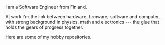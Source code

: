 I am a Software Engineer from Finland.

At work I'm the link between hardware, firmware, software and computer, with strong background in physics, math and electronics --- the glue that holds the gears of progress together.

Here are some of my hobby repositories.
